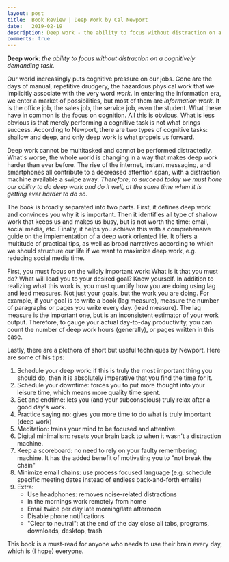 ```yaml
---
layout: post
title:  Book Review | Deep Work by Cal Newport
date:   2019-02-19
description: Deep work - the ability to focus without distraction on a cognitively demanding task
comments: true
---
```


**Deep work**: *the ability to focus without distraction on a cognitively demanding task.*

Our world increasingly puts cognitive pressure on our jobs. Gone are the days of manual, repetitive drudgery, the hazardous physical work that we implicitly associate with the very word *work*. In entering the information era, we enter a market of possibilities, but most of them are *information work*. It is the office job, the sales job, the service job, even the student. What these have in common is the focus on cognition.
All this is obvious. What is less obvious is that merely performing a cognitive task is not what brings success. According to Newport, there are two types of cognitive tasks: shallow and deep, and only deep work is what propels us forward.

Deep work cannot be multitasked and cannot be performed distractedly. What's worse, the whole world is changing in a way that makes deep work harder than ever before. The rise of the internet, instant messaging, and smartphones all contribute to a decreased attention span, with a distraction machine available a swipe away.
*Therefore, to succeed today we must hone our ability to do deep work and do it well, at the same time when it is getting ever harder to do so.*

The book is broadly separated into two parts. First, it defines deep work and convinces you why it is important. Then it identifies all type of shallow work that keeps us and makes us busy, but is not worth the time: email, social media, etc. Finally, it helps you achieve this with a comprehensive guide on the implementation of a deep work oriented life. It offers a multitude of practical tips, as well as broad narratives according to which we should structure our life if we want to maximize deep work, e.g. reducing social media time.

First, you must focus on the wildly important work: What is it that you must do? What will lead you to your desired goal? Know yourself. In addition to realizing what this work is, you must quantify how you are doing using lag and lead measures. Not just your goals, but the work you are doing. For example, if your goal is to write a book (lag measure), measure the number of paragraphs or pages you write every day. (lead measure). The lag measure is the important one, but is an inconsistent estimator of your work output. Therefore, to gauge your actual day-to-day productivity, you can count the number of deep work hours (generally), or pages written in this case.

Lastly, there are a plethora of short but useful techniques by Newport. Here are some of his tips:
<ol><li>Schedule your deep work: if this is truly the most important thing you should do, then it is absolutely imperative that you find the time for it.</li><li>Schedule your downtime: forces you to put more thought into your leisure time, which means more quality time spent.</li><li>Set and endtime: lets you (and your subconscious) truly relax after a good day's work.</li><li>Practice saying no: gives you more time to do what is truly important (deep work)</li><li>Meditation: trains your mind to be focused and attentive.</li><li>Digital minimalism: resets your brain back to when it wasn't a distraction machine.</li><li>Keep a scoreboard: no need to rely on your faulty remembering machine. It has the added benefit of motivating you to "not break the chain"</li><li>Minimize email chains: use process focused language (e.g. schedule specific meeting dates instead of endless back-and-forth emails)</li><li>Extra:<ul><li>Use headphones: removes noise-related distractions</li><li>In the mornings work remotely from home</li><li>Email twice per day late morning/late afternoon</li><li>Disable phone notifications</li><li>"Clear to neutral": at the end of the day close all tabs, programs, downloads, desktop, trash </li></ul></li></ol>

This book is a must-read for anyone who needs to use their brain every day, which is (I hope) everyone.